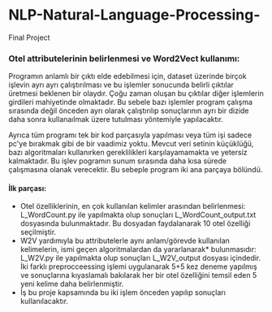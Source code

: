 # NLP-Natural-Language-Processing-
Final Project


### Otel attributelerinin belirlenmesi ve Word2Vect kullanımı:
<div class='text-justify'>
Programın anlamlı bir çıktı elde edebilmesi için, dataset üzerinde birçok işlevin ayrı ayrı çalıştırılması ve bu işlemler sonucunda belirli çıktılar üretmesi beklenen bir olaydır. Çoğu zaman oluşan bu çıktılar diğer işlemlerin girdileri mahiyetinde olmaktadır. Bu sebele bazı işlemler program çalışma sırasında değil önceden ayrı olarak çalıştırılıp sonuçlarının ayrı bir dizide daha sonra kullanaılmak üzere tutulması yöntemiyle yapılacaktır.  
  
Ayrıca tüm programı tek bir kod parçasıyla yapılması veya tüm işi sadece pc'ye bırakmak gibi de bir vaadimiz yoktu. Mevcut veri setinin küçüklüğü, bazı algoritmaları kullanırken gereklilikleri karşılayamamakta ve yetersiz kalmaktadır. Bu işlev pogramın sunum sırasında daha kısa sürede çalışmasına olanak verecektir. Bu sebeple program iki ana parçaya bölündü.  

#### İlk parçası: 
- Otel özelliklerinin, en çok kullanılan kelimler arasından belirlenmesi: L_WordCount.py ile yapılmakta olup sonuçları L_WordCount_output.txt dosyasında bulunmaktadır. Bu dosyadan faydalanarak 10 otel özelliği seçilmiştir.
- W2V yardımıyla bu attributelerle aynı anlam/görevde kullanılan kelimelerin, ismi geçen algoritmalardan da yararlanarak* bulunmasıdır: L_W2V.py ile yapılmakta olup sonuçları L_W2V_output dosyası içindedir. İki farklı preprocceessing işlemi uygulanarak 5+5 kez deneme yapılmış ve sonuçlarına kıyaslamalı bakılarak her bir otel özelliğini temsil eden 5 yeni kelime daha belirlenmiştir. 
- İş bu proje kapsamında bu iki işlem önceden yapılıp sonuçları kullanılacaktır.
</div>
